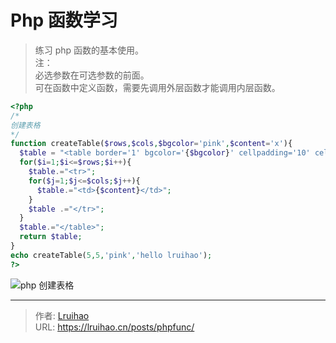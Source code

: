 # Php 函数学习


> 练习 php 函数的基本使用。  
> 注：  
> 必选参数在可选参数的前面。  
> 可在函数中定义函数，需要先调用外层函数才能调用内层函数。

<!--more-->

```php php 函数动态创建表格
<?php
/*
创建表格
*/
function createTable($rows,$cols,$bgcolor='pink',$content='x'){
  $table = "<table border='1' bgcolor='{$bgcolor}' cellpadding='10' cellspacing='0' width='50%' >";
  for($i=1;$i<=$rows;$i++){
    $table.="<tr>";
    for($j=1;$j<=$cols;$j++){
      $table.="<td>{$content}</td>";
    }
    $table .="</tr>";
  }
  $table.="</table>";
  return $table;
}
echo createTable(5,5,'pink','hello lruihao');
?>
```

![php 创建表格](images/table.png)


---

> 作者: [Lruihao](https://github.com/Lruihao)  
> URL: https://lruihao.cn/posts/phpfunc/  

